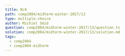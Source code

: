 ```yaml
---
title: N/A
path: comp2804/midterm-winter-2017/13
type: multiple-choice
author: Michiel Smid
question: comp2804/midterm-winter-2017/13/question.ts
solution: comp2804/midterm-winter-2017/13/solution.md
tags:
  - comp2804
  - comp2804-midterm
---
```

